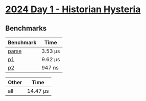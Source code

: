# [2024 Day 1 - Historian Hysteria](https://adventofcode.com/2024/day/1)

## Benchmarks

<!-- BEGIN benches -->
| Benchmark                | Time    |
| ------------------------ | ------- |
| [parse](./src/lib.rs#L3) | 3.53 µs |
| [p1](./src/lib.rs#L10)   | 9.62 µs |
| [p2](./src/lib.rs#L24)   | 947 ns  |
<!-- END benches -->
<!-- BEGIN other_benches -->
| Other | Time     |
| ----- | -------- |
| all   | 14.47 µs |

<!-- END other_benches -->